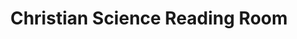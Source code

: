 ---
title: "Christian Science Reading Room"
url: /cheltenham/christian-science-reading-room/
shop: books
---